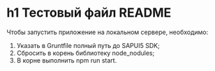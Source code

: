 h1 Тестовый файл README
=====================

Чтобы запустить приложение на локальном сервере, необходимо:
1) Указать в Gruntfile полный путь до SAPUI5 SDK;
2) Сбросить в корень библиотеку node_nodules;
3) В корне выполнить npm run start.